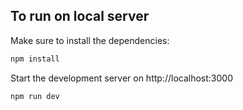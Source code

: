 ## To run on local server

Make sure to install the dependencies:

```bash
npm install
```
Start the development server on http://localhost:3000

```bash
npm run dev
```